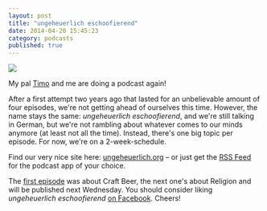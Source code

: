 ```yaml
---
layout: post
title: "ungeheuerlich eschoofierend"
date: 2014-04-20 15:45:23
category: podcasts
published: true
---
```


<p class="pic"><a href="http://www.ungeheuerlich.org/"><img src="https://blog.timmschoof.com/images/uecover.png"></a><br></p>

My pal [Timo](http://timoheuer.com/) and me are doing a podcast again! 

After a first attempt two years ago that lasted for an unbelievable amount of four episodes, we're not getting ahead of ourselves this time. However, the name stays the same: *ungeheuerlich eschoofierend*, and we're still talking in German, but we're not rambling about whatever comes to our minds anymore (at least not all the time). Instead, there's one big topic per episode. For now, we're on a 2-week-schedule.

Find our very nice site here: [ungeheuerlich.org](http://www.ungeheuerlich.org/) – or just get the [RSS Feed](http://www.ungeheuerlich.org/episoden?format=rss) for the podcast app of your choice.

The [first episode](http://www.ungeheuerlich.org/episoden/1-craft-beer) was about Craft Beer, the next one's about Religion and will be published next Wednesday. You should consider liking *ungeheuerlich eschoofierend* [on Facebook](https://www.facebook.com/ungeheuerlicheschoofierend/). Cheers!